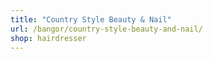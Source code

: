 ```yaml
---
title: "Country Style Beauty & Nail"
url: /bangor/country-style-beauty-and-nail/
shop: hairdresser
---
```

